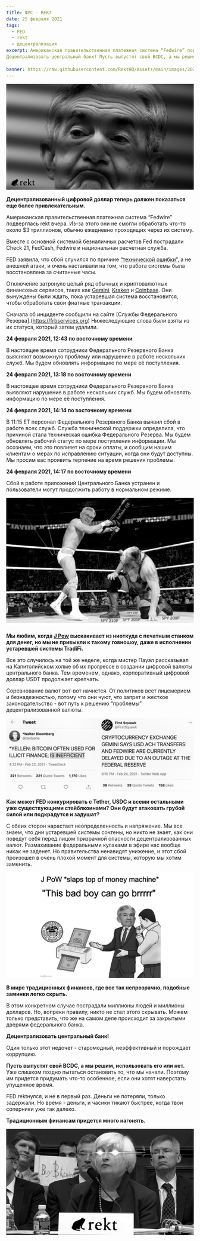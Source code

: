 ```yaml
---
title: ФРС - REKT
date: 25 февраля 2021
tags:
  - FED
  - rekt
  - децентрализация
excerpt: Американская правительственная платежная система “Fedwire” подверглась rekt вчера. Из-за этого они не смогли обработать что-то около $3 триллионов, обычно ежедневно проходящих через их систему. 
Децентрализовать центральный банк! Пусть выпустят свой BCDC, а мы решим, использовать его или нет. 

banner: https://raw.githubusercontent.com/RektHQ/Assets/main/images/2021/02/fed-rekt-header.png
---
```

![](https://raw.githubusercontent.com/RektHQ/Assets/main/images/2021/02/fed-rekt-header.png)

**Децентрализованный цифровой доллар теперь должен показаться еще более привлекательным.**

Американская правительственная платежная система “Fedwire” подверглась rekt вчера. Из-за этого они не смогли обработать что-то около $3 триллионов, обычно ежедневно проходящих через их систему. 

Вместе с основной системой безналичных расчетов Fed пострадали Check 21, FedCash, Fedwire и национальная расчетная служба. 

FED заявила, что сбой случился по причине [“технической ошибки”,](https://apnews.com/article/financial-services-charlotte-f53f2e7289fd21cd9b60be53b09a2359) а не внешней атаки, и очень настаивали на том, что работа системы была восстановлена за считанные часы. 

Отключение затронуло целый ряд обычных и криптовалютных финансовых сервисов, таких как [Gemini](https://status.gemini.com/incidents/z2171r1hd8y8), [Kraken](https://status.kraken.com/incidents/2c8706yyj7fg) и [Coinbase](https://status.coinbase.com/incidents/9r8yyy1xr6yn). Они вынуждены были ждать, пока устаревшая система восстановится, чтобы обработать свои фиатные транзакции.

Сначала об инциденте сообщили на сайте [Службы Федерального Резерва].(https://frbservices.org) Нижеследующие слова были взяты из их статуса, который затем удалили.

**24 февраля 2021, 12:43 по восточному времени**

В настоящее время сотрудники Федерального Резервного Банка выясняют возможную проблему или нарушение в работе нескольких служб. Мы будем обновлять информацию по мере её поступления.

**24 февраля 2021, 13:18 по восточному времени**

В настоящее время сотрудники Федерального Резервного Банка выявляют нарушение в работе нескольких служб. Мы будем обновлять информацию по мере её поступления.

**24 февраля 2021, 14:14 по восточному времени**

В 11:15 ET персонал Федерального Резервного Банка выявил сбой в работе всех служб. Служба технической поддержки определила, что причиной стала техническая ошибка Федерального Резерва. Мы будем обновлять рабочий статус по мере поступления информации. Мы осознаем, что это повлияет на сроки оплаты, и сообщим нашим клиентам о мерах по исправлению ситуации, когда они будут доступны. Мы просим вас проявить терпение на время решения проблемы.

**24 февраля 2021, 14:17 по восточному времени**

Сбой в работе приложений Центрального Банка устранен и пользователи могут продолжить работу в нормальном режиме.

![](https://raw.githubusercontent.com/RektHQ/Assets/main/images/2021/02/fed1-big-jpow.png)

**Мы любим, когда [J Pow](https://www.youtube.com/watch?v=jk1eU_zlf3s) выскакивает из ниоткуда с печатным станком для денег, но мы не привыкли к такому говношоу, даже в исполнении устаревшей системы TradiFi.** 

Все это случилось на той же неделе, когда мистер Пауэл рассказывал на Капитолийском холме об их прогрессе в создании цифровой валюты центрального банка. Тем временем, однако, корпоративный цифровой доллар USDT продолжает крепчать.

Соревнование валют вот-вот начнется. От политиков веет лицемерием и безнадежностью, потому что они чуют, что запрет и жесткое законодательство  - вот путь к решению “проблемы” децентрализованной валюты.

![](https://raw.githubusercontent.com/RektHQ/Assets/main/images/2021/02/fed2-inefficient-tweet.png)

**Как может FED конкурировать с Tether, USDC и всеми остальными уже существующими стейблкоинами? Они будут атаковать грубой силой или подкрадутся и задушат?**

С обеих сторон нарастает неопределенность и напряжение. Мы все знаем, что дни устаревшей системы сочтены, но никто не знает, как они поведут себя перед лицом призрачной опасности децентрализованных валют. Размахивание федеральными кулаками в эфире нас вообще никак не заденет. Но правительства ненавидят унижение, и этот сбой произошел в очень плохой момент для системы, которую мы хотим заменить. 

![](https://raw.githubusercontent.com/RektHQ/Assets/main/images/2021/02/fed3-jpowmeme3.png)

**В мире традиционных финансов, где все так непрозрачно, подобные заминки легко скрыть.** 

В этом конкретном случае пострадали миллионы людей и миллионы долларов. Но, вопреки правилу, никто не стал этого скрывать. Можем только представить, что же на самом деле происходит за закрытыми дверями федерального банка.

**Децентрализовать центральный банк!**  

Один только этот недочет  - старомодный, неэффективный и порождает коррупцию.

**Пусть выпустят свой BCDC, а мы решим, использовать его или нет.**  Уже слишком поздно пытаться остановить то, что мы начали. Поэтому им придется придумать что-то особенное, если они хотят наверстать упущенное время.

FED rektнулся, и не в первый раз. Деньги не потеряли, только задержали. Но время - деньги, и часики тикают быстрее, когда твои соперники уже так далеко. 

**Традиционным финансам придется много нагонять.** 

![](https://raw.githubusercontent.com/RektHQ/Assets/main/images/2021/02/fed4-yellen.png)
